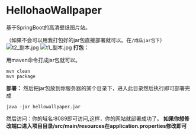 # HellohaoWallpaper
基于SpringBoot的高清壁纸图片站。


（如果不会可以用我打包好的jar包直接部署就可以。在`/成品jar包下`）
![t2_副本.jpg](https://i.loli.net/2019/05/18/5cdee4559157f87215.jpg)
![t1_副本.jpg](https://i.loli.net/2019/05/18/5cdee455b4b2577616.jpg)
**打包：**

用maven命令打成jar包就可以。
```shell
mvn clean
mvn package
```

**部署：**
然后把jar包放到你服务器的某个目录下，进入此目录然后执行即可部署完成
```shell
java -jar hellowallpaper.jar
```

然后访问：你的域名:8089即可访问,这样，你的网站就部署成功了。
**如果你想修改端口进入项目目录/src/main/resources在application.properties修改即可**

